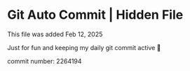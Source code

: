 # Git Auto Commit | Hidden File

This file was added Feb 12, 2025

Just for fun and keeping my daily git commit active 🤪

commit number: 2264194
